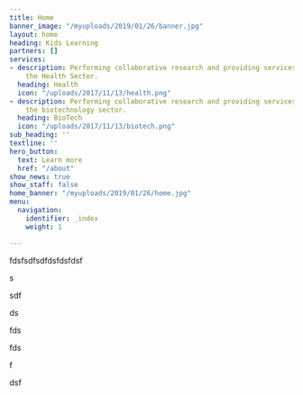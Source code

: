 ```yaml
---
title: Home
banner_image: "/myuploads/2019/01/26/banner.jpg"
layout: home
heading: Kids Learning
partners: []
services:
- description: Performing collaborative research and providing services to support
    the Health Sector.
  heading: Health
  icon: "/uploads/2017/11/13/health.png"
- description: Performing collaborative research and providing services to support
    the biotechnology sector.
  heading: BioTech
  icon: "/uploads/2017/11/13/biotech.png"
sub_heading: ''
textline: ''
hero_button:
  text: Learn more
  href: "/about"
show_news: true
show_staff: false
home_banner: "/myuploads/2019/01/26/home.jpg"
menu:
  navigation:
    identifier: _index
    weight: 1

---
```

fdsfsdfsdfdsfdsfdsf

s

sdf

ds

fds

fds

f

dsf